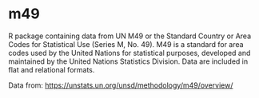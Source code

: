 # m49

R package containing data from UN M49 or the Standard Country or Area Codes for Statistical Use (Series M, No. 49). M49 is a standard for area codes used by the United Nations for statistical purposes, developed and maintained by the United Nations Statistics Division. Data are included in flat and relational formats.

Data from: https://unstats.un.org/unsd/methodology/m49/overview/
